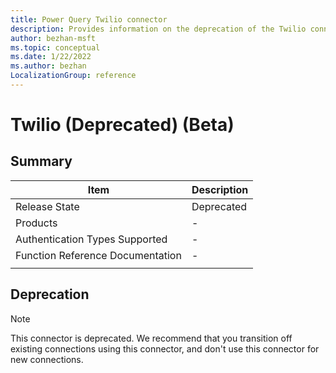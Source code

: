 ```yaml
---
title: Power Query Twilio connector
description: Provides information on the deprecation of the Twilio connector.
author: bezhan-msft
ms.topic: conceptual
ms.date: 1/22/2022
ms.author: bezhan
LocalizationGroup: reference
---
```


# Twilio (Deprecated) (Beta)
 
## Summary

| Item | Description |
| ---- | ----------- |
| Release State | Deprecated |
| Products | - |
| Authentication Types Supported | - |
| Function Reference Documentation | - |
| | |

## Deprecation

> [!NOTE]
> This connector is deprecated. We recommend that you transition off existing connections using this connector, and don't use this connector for new connections.

